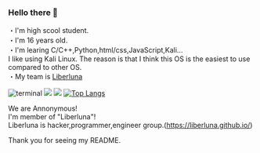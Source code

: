 ### Hello there 👋

・I'm high scool student.  
・I'm 16 years old.  
・I'm learing C/C++,Python,html/css,JavaScript,Kali...  
  I like using Kali Linux. The reason is that I think this OS is the easiest to use compared to other OS.  
・My team is <a href="https://github.com/Liberluna/">Liberluna</a>

![terminal](https://metrics.lecoq.io/Pochi-Liberluna?template=terminal&isocalendar=1&languages=1&base=header%2C%20activity%2C%20community%2C%20repositories%2C%20metadata&base.indepth=false&base.hireable=false&base.skip=false&isocalendar=false&isocalendar.duration=full-year&languages=false&languages.limit=8&languages.threshold=0%25&languages.other=false&languages.colors=github&languages.sections=most-used&languages.indepth=false&languages.analysis.timeout=15&languages.analysis.timeout.repositories=7.5&languages.categories=markup%2C%20programming&languages.recent.categories=markup%2C%20programming&languages.recent.load=300&languages.recent.days=14&config.timezone=Asia%2FTokyo)
![](http://github-profile-summary-cards.vercel.app/api/cards/profile-details?username=Pochi-Liberluna&theme=blueberry)
![](https://github-readme-stats.vercel.app/api?username=Pochi-Liberluna&count_private=true&theme=blueberry)
[![Top Langs](https://github-readme-stats.vercel.app/api/top-langs/?username=Pochi-Liberluna&layout=compact&theme=blueberry
)](https://github.com/anuraghazra/github-readme-stats)


We are Annonymous!  
I'm member of "Liberluna"!  
Liberluna is hacker,programmer,engineer group.(https://liberluna.github.io/)  

Thank you for seeing my README.
